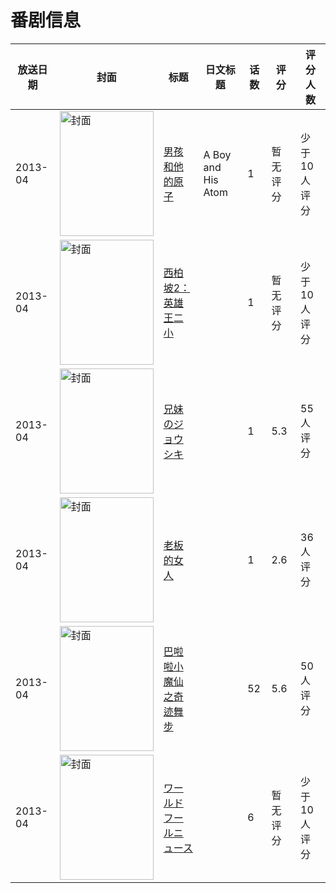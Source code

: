 # 番剧信息

|放送日期|封面|标题|日文标题|话数|评分|评分人数|
|---|---|---|---|---|---|---|
|2013-04|<img src="//lain.bgm.tv/pic/cover/c/a2/2e/389639_48ad7.jpg" alt="封面" style="width:150px;height:200px;object-fit:cover;">|[男孩和他的原子](https://bangumi.tv/subject/389639)|A Boy and His Atom|1|暂无评分|少于10人评分|
|2013-04|<img src="//lain.bgm.tv/pic/cover/c/ad/21/222094_H5iKm.jpg" alt="封面" style="width:150px;height:200px;object-fit:cover;">|[西柏坡2：英雄王二小](https://bangumi.tv/subject/222094)||1|暂无评分|少于10人评分|
|2013-04|<img src="/img/no_icon_subject.png" alt="封面" style="width:150px;height:200px;object-fit:cover;">|[兄妹のジョウシキ](https://bangumi.tv/subject/235422)||1|5.3|55人评分|
|2013-04|<img src="//lain.bgm.tv/pic/cover/c/15/6c/535949_EeuFB.jpg" alt="封面" style="width:150px;height:200px;object-fit:cover;">|[老板的女人](https://bangumi.tv/subject/535949)||1|2.6|36人评分|
|2013-04|<img src="//lain.bgm.tv/pic/cover/c/43/4c/71926_Uex88.jpg" alt="封面" style="width:150px;height:200px;object-fit:cover;">|[巴啦啦小魔仙之奇迹舞步](https://bangumi.tv/subject/71926)||52|5.6|50人评分|
|2013-04|<img src="//lain.bgm.tv/pic/cover/c/ba/a5/121817_LL4wk.jpg" alt="封面" style="width:150px;height:200px;object-fit:cover;">|[ワールド フールニュース](https://bangumi.tv/subject/121817)||6|暂无评分|少于10人评分|
